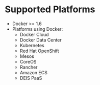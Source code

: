 # Supported Platforms

  - Docker \>= 1.6
  - Platforms using Docker:  
      - Docker Cloud
      - Docker Data Center
      - Kubernetes
      - Red Hat OpenShift
      - Mesos
      - CoreOS
      - Rancher
      - Amazon ECS
      - DEIS PaaS
